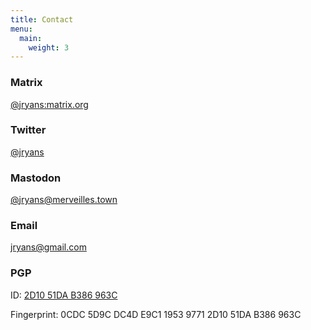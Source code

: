 ```yaml
---
title: Contact
menu:
  main:
    weight: 3
---
```


### Matrix

[@jryans:matrix.org](https://matrix.to/#/@jryans:matrix.org)

### Twitter

[@jryans](https://twitter.com/jryans)

### Mastodon

[@jryans@merveilles.town](https://merveilles.town/@jryans)

### Email

[jryans@gmail.com](mailto:jryans@gmail.com)

### PGP

ID: [2D10 51DA B386 963C](/keys/jryans.pub.asc)

Fingerprint: 0CDC 5D9C DC4D E9C1 1953 9771 2D10 51DA B386 963C
